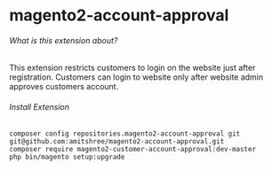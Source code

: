 # magento2-account-approval
###### What is this extension about?
This extension restricts customers to login on the website just after registration. Customers can login to website only after website admin approves customers account.

###### Install Extension
```
composer config repositories.magento2-account-approval git git@github.com:amitshree/magento2-account-approval.git
composer require magento2-customer-account-approval:dev-master
php bin/magento setup:upgrade
```
